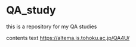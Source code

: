 # QA_study
this is a repository for my QA studies

contents text
https://altema.is.tohoku.ac.jp/QA4U/
